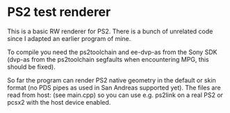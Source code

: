 PS2 test renderer
=================

This is a basic RW renderer for PS2.
There is a bunch of unrelated code since I adapted an earlier program of mine.

To compile you need the ps2toolchain and ee-dvp-as from the Sony SDK
(dvp-as from the ps2toolchain segfaults when encountering MPG,
this should be fixed).

So far the program can render PS2 native geometry
in the default or skin format (no PDS pipes as used in San Andreas supported yet).
The files are read from host: (see main.cpp)
so you can use e.g. ps2link on a real PS2 or pcsx2 with the host device enabled.
